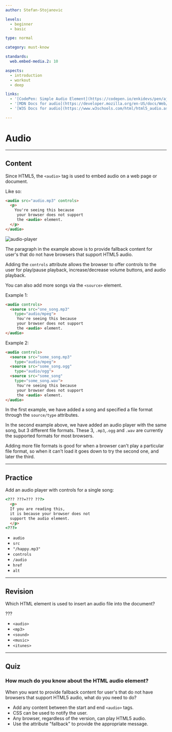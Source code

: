 ```yaml
---
author: Stefan-Stojanovic

levels:
  - beginner
  - basic

type: normal

category: must-know

standards:
  web.embed-media.2: 10

aspects:
  - introduction
  - workout
  - deep

links:
  - '[CodePen: Simple Audio Element](https://codepen.io/enkidevs/pen/ajzGRe){code}'
  - '[MDN Docs for audio](https://developer.mozilla.org/en-US/docs/Web/HTML/Element/audio){website}'
  - '[W3S Docs for audio](https://www.w3schools.com/html/html5_audio.asp){website}'

---
```

# Audio
---
## Content

Since HTML5, the `<audio>` tag is used to embed audio on a web page or document. 

Like so:
```html
<audio src="audio.mp3" controls>
  <p>
    You're seeing this because
     your browser does not support
     the <audio> element.
  </p>
</audio>
```

![audio-player](%3Csvg%20xmlns%3D%22http%3A%2F%2Fwww.w3.org%2F2000%2Fsvg%22%20width%3D%22320%22%20height%3D%2292%22%3E%3Cg%20fill%3D%22none%22%20fill-rule%3D%22evenodd%22%3E%3Crect%20width%3D%22320%22%20height%3D%2292%22%20fill%3D%22%23FFF%22%20rx%3D%229%22%2F%3E%3Crect%20width%3D%22280%22%20height%3D%2252%22%20x%3D%2220%22%20y%3D%2220%22%20fill%3D%22%23F1F3F4%22%20rx%3D%2226%22%2F%3E%3Cg%20transform%3D%22translate%28150%2038%29%22%3E%3Crect%20width%3D%2274%22%20height%3D%224%22%20x%3D%226%22%20y%3D%224%22%20fill%3D%22%23C1C2C3%22%20rx%3D%222%22%2F%3E%3Ccircle%20cx%3D%226%22%20cy%3D%226%22%20r%3D%226%22%20fill%3D%22%230B0B0B%22%2F%3E%3C%2Fg%3E%3Ctext%20fill%3D%22%236A686A%22%20font-family%3D%22Roboto-Regular%2C%20Roboto%22%20font-size%3D%2214%22%3E%3Ctspan%20x%3D%2269.5%22%20y%3D%2249%22%3E0%3A00%20%2F%200%3A06%3C%2Ftspan%3E%3C%2Ftext%3E%3Cpath%20fill%3D%22%23000%22%20stroke%3D%22%23ECE8E6%22%20d%3D%22M56%2044.5L42%2053V36z%22%2F%3E%3Cg%20fill%3D%22%23000%22%20transform%3D%22translate%28274%2036%29%22%3E%3Ccircle%20cx%3D%222%22%20cy%3D%222%22%20r%3D%222%22%2F%3E%3Ccircle%20cx%3D%222%22%20cy%3D%228%22%20r%3D%222%22%2F%3E%3Ccircle%20cx%3D%222%22%20cy%3D%2214%22%20r%3D%222%22%2F%3E%3C%2Fg%3E%3Cpath%20fill%3D%22%23000%22%20d%3D%22M243.5%2041h9v6h-9z%22%2F%3E%3Cpath%20fill%3D%22%23000%22%20d%3D%22M245.5%2044l7-8v16z%22%2F%3E%3Cpath%20stroke%3D%22%23000%22%20d%3D%22M254.9487%2036.49083c2.994.84816%204.68394%202.50877%205.06981%204.98183.38587%202.47305.20052%204.52745-.55604%206.16321-1.036%201.6601-2.5406%203.05044-4.51376%204.17103%22%2F%3E%3Cpath%20fill%3D%22%23000%22%20d%3D%22M254.5%2041c1.30582.605%201.95873%201.49717%201.95873%202.67654%200%201.17937-.65291%202.28719-1.95873%203.32346v-6z%22%2F%3E%3C%2Fg%3E%3C%2Fsvg%3E)

The paragraph in the example above is to provide fallback content for user's that do not have browsers that support HTML5 audio.

Adding the `controls` attribute allows the browser to offer controls to the user for play/pause playback, increase/decrease volume buttons, and audio playback.

You can also add more songs via the `<source>` element.

Example 1:
```html
<audio controls>
  <source src="one_song.mp3"
    type="audio/mpeg">
     You're seeing this because
     your browser does not support
     the <audio> element.
</audio>
```

Example 2:
```html
<audio controls>
  <source src="some_song.mp3"
    type="audio/mpeg">
  <source src="some_song.ogg"
    type="audio/ogg">
  <source src="some_song"
    type="some_song.wav">
     You're seeing this because
     your browser does not support
     the <audio> element.
</audio>
```

In the first example, we have added a song and specified a file format through the `source/type` attributes.

In the second example above, we have added an audio player with the same song, but 3 different file formats.
These 3, `.mp3`,`.ogg` and `.wav` are currently the supported formats for most browsers.

Adding more file formats is good for when a browser can't play a particular file format, so when it can't load it goes down to try the second one, and later the third.

---
## Practice

Add an audio player with controls for a single song:
```html
<??? ???=??? ???>
  <p>
  If you are reading this,
  it is because your browser does not
  support the audio element.
  </p>
<???>
```

* `audio`
* `src`
* `"/happy.mp3"`
* `controls`
* `/audio`
* `href`
* `alt`

---
## Revision

Which HTML element is used to insert an audio file into the document?

???

* `<audio>`
* `<mp3>`
* `<sound>`
* `<music>`
* `<itunes>`

---
## Quiz

### How much do you know about the HTML audio element?

When you want to provide fallback content for user's that do not have browsers that support HTML5 audio, what do you need to do?

* Add any content between the start and end `<audio>` tags.
* CSS can be used to notify the user.
* Any browser, regardless of the version, can play HTML5 audio.
* Use the attribute "fallback" to provide the appropriate message.
 
